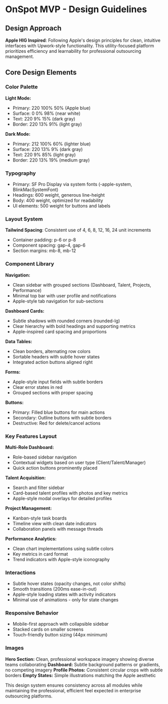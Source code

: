 # OnSpot MVP - Design Guidelines

## Design Approach
**Apple HIG Inspired**: Following Apple's design principles for clean, intuitive interfaces with Upwork-style functionality. This utility-focused platform prioritizes efficiency and learnability for professional outsourcing management.

## Core Design Elements

### Color Palette
**Light Mode:**
- Primary: 220 100% 50% (Apple blue)
- Surface: 0 0% 98% (near white)
- Text: 220 9% 15% (dark gray)
- Border: 220 13% 91% (light gray)

**Dark Mode:**
- Primary: 212 100% 60% (lighter blue)
- Surface: 220 13% 9% (dark gray)
- Text: 220 9% 85% (light gray)
- Border: 220 13% 19% (medium gray)

### Typography
- Primary: SF Pro Display via system fonts (-apple-system, BlinkMacSystemFont)
- Headings: 600 weight, generous line-height
- Body: 400 weight, optimized for readability
- UI elements: 500 weight for buttons and labels

### Layout System
**Tailwind Spacing**: Consistent use of 4, 6, 8, 12, 16, 24 unit increments
- Container padding: p-6 or p-8
- Component spacing: gap-4, gap-6
- Section margins: mb-8, mb-12

### Component Library

**Navigation:**
- Clean sidebar with grouped sections (Dashboard, Talent, Projects, Performance)
- Minimal top bar with user profile and notifications
- Apple-style tab navigation for sub-sections

**Dashboard Cards:**
- Subtle shadows with rounded corners (rounded-lg)
- Clear hierarchy with bold headings and supporting metrics
- Apple-inspired card spacing and proportions

**Data Tables:**
- Clean borders, alternating row colors
- Sortable headers with subtle hover states
- Integrated action buttons aligned right

**Forms:**
- Apple-style input fields with subtle borders
- Clear error states in red
- Grouped sections with proper spacing

**Buttons:**
- Primary: Filled blue buttons for main actions
- Secondary: Outline buttons with subtle borders
- Destructive: Red for delete/cancel actions

### Key Features Layout

**Multi-Role Dashboard:**
- Role-based sidebar navigation
- Contextual widgets based on user type (Client/Talent/Manager)
- Quick action buttons prominently placed

**Talent Acquisition:**
- Search and filter sidebar
- Card-based talent profiles with photos and key metrics
- Apple-style modal overlays for detailed profiles

**Project Management:**
- Kanban-style task boards
- Timeline view with clean date indicators
- Collaboration panels with message threads

**Performance Analytics:**
- Clean chart implementations using subtle colors
- Key metrics in card format
- Trend indicators with Apple-style iconography

### Interactions
- Subtle hover states (opacity changes, not color shifts)
- Smooth transitions (200ms ease-in-out)
- Apple-style loading states with activity indicators
- Minimal use of animations - only for state changes

### Responsive Behavior
- Mobile-first approach with collapsible sidebar
- Stacked cards on smaller screens
- Touch-friendly button sizing (44px minimum)

### Images
**Hero Section:** Clean, professional workspace imagery showing diverse teams collaborating
**Dashboard:** Subtle background patterns or gradients, no competing imagery
**Profile Photos:** Consistent circular crops with subtle borders
**Empty States:** Simple illustrations matching the Apple aesthetic

This design system ensures consistency across all modules while maintaining the professional, efficient feel expected in enterprise outsourcing platforms.